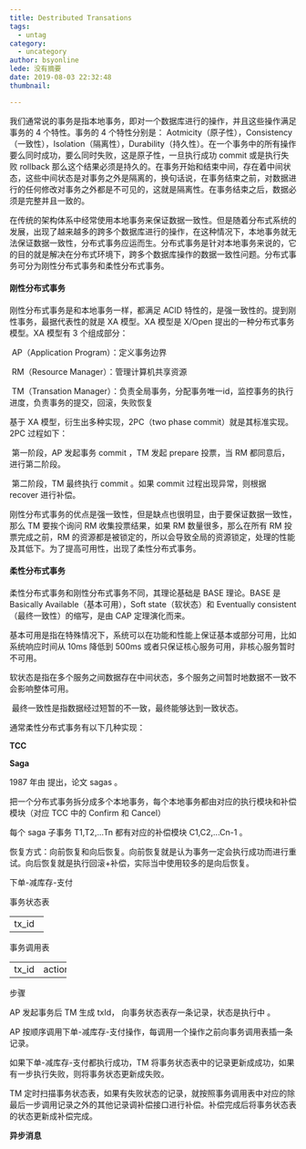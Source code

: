```yaml
---
title: Destributed Transations
tags:
  - untag
category:
  - uncategory
author: bsyonline
lede: 没有摘要
date: 2019-08-03 22:32:48
thumbnail: 

---
```



我们通常说的事务是指本地事务，即对一个数据库进行的操作，并且这些操作满足事务的 4 个特性。事务的 4 个特性分别是：
Aotmicity（原子性），Consistency（一致性），Isolation（隔离性），Durability（持久性）。在一个事务中的所有操作要么同时成功，要么同时失败，这是原子性，一旦执行成功 commit 或是执行失败 rollback 那么这个结果必须是持久的。在事务开始和结束中间，存在着中间状态，这些中间状态是对事务之外是隔离的，换句话说，在事务结束之前，对数据进行的任何修改对事务之外都是不可见的，这就是隔离性。在事务结束之后，数据必须是完整并且一致的。

在传统的架构体系中经常使用本地事务来保证数据一致性。但是随着分布式系统的发展，出现了越来越多的跨多个数据库进行的操作，在这种情况下，本地事务就无法保证数据一致性，分布式事务应运而生。分布式事务是针对本地事务来说的，它的目的就是解决在分布式环境下，跨多个数据库操作的数据一致性问题。分布式事务可分为刚性分布式事务和柔性分布式事务。


#### 刚性分布式事务

刚性分布式事务是和本地事务一样，都满足 ACID 特性的，是强一致性的。提到刚性事务，最据代表性的就是 XA 模型。XA 模型是 X/Open 提出的一种分布式事务模型。XA 模型有 3 个组成部分：

​	AP（Application Program）：定义事务边界

​    RM（Resource Manager）：管理计算机共享资源

​	TM（Transation Manager）：负责全局事务，分配事务唯一id，监控事务的执行进度，负责事务的提交，回滚，失败恢复

基于 XA 模型，衍生出多种实现，2PC（two phase commit）就是其标准实现。
2PC 过程如下：

​	第一阶段，AP 发起事务 commit ，TM 发起 prepare 投票，当 RM 都同意后，进行第二阶段。

​    第二阶段，TM 最终执行 commit 。如果 commit 过程出现异常，则根据 recover 进行补偿。

刚性分布式事务的优点是强一致性，但是缺点也很明显，由于要保证数据一致性，那么 TM 要挨个询问 RM 收集投票结果，如果 RM 数量很多，那么在所有 RM 投票完成之前，RM 的资源都是被锁定的，所以会导致全局的资源锁定，处理的性能及其低下。为了提高可用性，出现了柔性分布式事务。

#### 柔性分布式事务

柔性分布式事务和刚性分布式事务不同，其理论基础是 BASE 理论。BASE 是 Basically Available（基本可用），Soft state（软状态）和 Eventually consistent（最终一致性）的缩写，是由 CAP 定理演化而来。

​	基本可用是指在特殊情况下，系统可以在功能和性能上保证基本或部分可用，比如系统响应时间从 10ms 降低到 500ms 或者只保证核心服务可用，非核心服务暂时不可用。

​	软状态是指在多个服务之间数据存在中间状态，多个服务之间暂时地数据不一致不会影响整体可用。

​	最终一致性是指数据经过短暂的不一致，最终能够达到一致状态。

通常柔性分布式事务有以下几种实现：

**TCC**



**Saga**

1987 年由     提出，论文 sagas 。

把一个分布式事务拆分成多个本地事务，每个本地事务都由对应的执行模块和补偿模块（对应 TCC 中的 Confirm 和 Cancel）

每个 saga 子事务 T1,T2,...Tn 都有对应的补偿模块 C1,C2,...Cn-1 。

恢复方式：向前恢复和向后恢复。向前恢复就是认为事务一定会执行成功而进行重试。向后恢复就是执行回滚+补偿，实际当中使用较多的是向后恢复。

下单-减库存-支付

事务状态表
<table class="table table-bordered" style="width: 60px"><tr><td>tx_id</td><td>state</td><td>timestamp</td></tr></table>

事务调用表
<table class="table table-bordered" style="width: 100px"><tr><td>tx_id</td><td>action_id</td><td>method</td><td>param_type</td><td>param_value</td></tr></table>



步骤

AP 发起事务后 TM 生成 txId， 向事务状态表存一条记录，状态是执行中 。

AP 按顺序调用下单-减库存-支付操作，每调用一个操作之前向事务调用表插一条记录。

如果下单-减库存-支付都执行成功，TM 将事务状态表中的记录更新成成功，如果有一步执行失败，则将事务状态更新成失败。

TM 定时扫描事务状态表，如果有失败状态的记录，就按照事务调用表中对应的除最后一步调用记录之外的其他记录调补偿接口进行补偿。补偿完成后将事务状态表的状态更新成补偿完成。

**异步消息**






